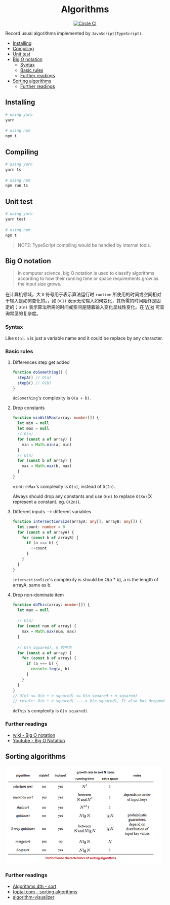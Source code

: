 <h1 align="center">Algorithms</h1>

<p align="center">
  <a href="https://circleci.com/gh/lbwa/algorithms">
    <img alt="Circle CI" src="https://circleci.com/gh/lbwa/algorithms.svg?style=svg">
  </a>
</p>

Record usual algorithms implemented by `JavaScript(TypeScript)`.

<!-- TOC -->

- [Installing](#installing)
- [Compiling](#compiling)
- [Unit test](#unit-test)
- [Big O notation](#big-o-notation)
  - [Syntax](#syntax)
  - [Basic rules](#basic-rules)
  - [Further readings](#further-readings)
- [Sorting algorithms](#sorting-algorithms)
  - [Further readings](#further-readings)

<!-- /TOC -->

## Installing

```bash
# using yarn
yarn

# using npm
npm i
```

## Compiling

```bash
# using yarn
yarn ts

# using npm
npm run ts
```

## Unit test

```bash
# using yarn
yarn test

# using npm
npm t
```

> NOTE: TypeScript compiling would be handled by internal tools.

## Big O notation

> In computer science, big O notation is used to classify algorithms according to how their running time or space requirements grow as the input size grows.

在计算机领域，大 `O` 符号用于表示算法运行时 `runtime` 所使用的时间或空间相对于输入是如何变化的。，如 `O(1)` 表示无论输入如何变化，其所需的时间始终是固定的；`O(n)` 表示算法所需的时间或空间是随着输入变化呈线性变化。在 [Wiki](https://en.wikipedia.org/wiki/Big_O_notation#Orders_of_common_functions) 可查询常见的复杂度。

### Syntax

Like `O(n)`. `n` is just a variable name and it could be replace by any character.

### Basic rules

1. Differences step get added

   ```ts
   function doSomething() {
     stepA() // O(a)
     stepB() // O(b)
   }
   ```

   `doSomething`'s complexity is `O(a + b)`.

1. Drop constants

   ```ts
   function minWithMax(array: number[]) {
     let min = null
     let max = null
     // O(n)
     for (const a of array) {
       min = Math.min(a, min)
     }
     // O(n)
     for (const b of array) {
       max = Math.max(b, max)
     }
   }
   ```

   `minWithMax`'s complexity is `O(n)`, instead of `O(2n)`.

   Always should drop any constants and use `O(n)` to replace `O(Xn)`(X represent a constant. eg. `O(2n)`).

1. Different inputs --> different variables

   ```ts
   function intersectionSize(arrayA: any[], arrayB: any[]) {
     let count: number = 0
     for (const a of arrayA) {
       for (const b of arrayB) {
         if (a === b) {
           ++count
         }
       }
     }
   }
   ```

   `intersectionSize`'s complexity is should be O(a \* b), a is the length of arrayA, same as b.

1. Drop non-dominate item

   ```ts
   function doThis(array: number[]) {
     let max = null

     // O(n)
     for (const num of array) {
       max = Math.max(num, max)
     }

     // O(n squared), n 的平方
     for (const a of array) {
       for (const b of array) {
         if (a === b) {
           console.log(a, b)
         }
       }
     }
   }
   // O(n) <= O(n + n squared) <= O(n squared + n squared)
   // result: O(n + n squared) ----> O(n squared), It also has dropped constants
   ```

   `doThis`'s complexity is `O(n squared)`.

### Further readings

- [wiki - Big O notation](https://en.wikipedia.org/wiki/Big_O_notation)
- [Youtube - Big O Notation](https://www.youtube.com/watch?v=v4cd1O4zkGw)

## Sorting algorithms

![sorting algorithms stability](./img/sort-characteristics.png)

### Further readings

- [Algorithms 4th - sort](https://algs4.cs.princeton.edu/20sorting/)
- [toptal.com - sorting algorithms](https://www.toptal.com/developers/sorting-algorithms)
- [algorithm-visualizer](https://algorithm-visualizer.org)
